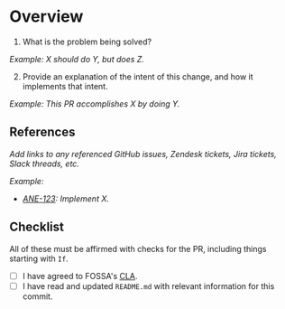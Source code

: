# Overview
1. What is the problem being solved?

_Example: X should do Y, but does Z._

2. Provide an explanation of the intent of this change, and how it implements that intent.

_Example: This PR accomplishes X by doing Y._

## References

_Add links to any referenced GitHub issues, Zendesk tickets, Jira tickets, Slack threads, etc._

_Example:_

- _[ANE-123](https://fossa.atlassian.net/browse/ANE-123): Implement X._

## Checklist
All of these must be affirmed with checks for the PR, including things starting with `If`.

- [ ] I have agreed to FOSSA's [CLA](https://cla-assistant.io/fossas/support-tools).
- [ ] I have read and updated `README.md` with relevant information for this commit.
